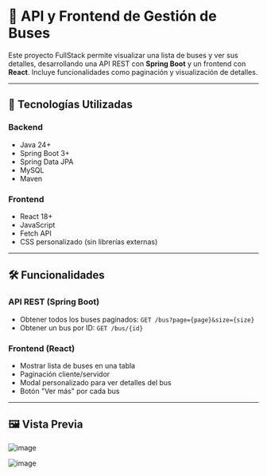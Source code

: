 # 🚌 API y Frontend de Gestión de Buses

Este proyecto FullStack permite visualizar una lista de buses y ver sus detalles, desarrollando una API REST con **Spring Boot** y un frontend con **React**. Incluye funcionalidades como paginación y visualización de detalles.


---

## 🚀 Tecnologías Utilizadas

### Backend
- Java 24+
- Spring Boot 3+
- Spring Data JPA
- MySQL
- Maven

### Frontend
- React 18+
- JavaScript
- Fetch API
- CSS personalizado (sin librerías externas)

---

## 🛠️ Funcionalidades

### API REST (Spring Boot)
- Obtener todos los buses paginados: `GET /bus?page={page}&size={size}`
- Obtener un bus por ID: `GET /bus/{id}`

### Frontend (React)
- Mostrar lista de buses en una tabla
- Paginación cliente/servidor
- Modal personalizado para ver detalles del bus
- Botón "Ver más" por cada bus

---

## 🖼️ Vista Previa
![image](https://github.com/user-attachments/assets/f0f66010-49f2-4387-ba24-18212864ec06)

![image](https://github.com/user-attachments/assets/239b8ea9-9c12-4a90-a84f-2ce6411e0770)




